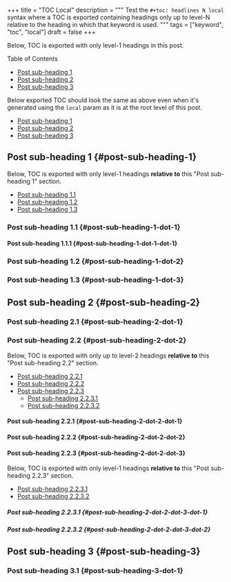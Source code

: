 +++
title = "TOC Local"
description = """
  Test the `#+toc: headlines N local` syntax where a TOC is exported
  containing headings only up to level-N relative to the heading in
  which that keyword is used.
  """
tags = ["keyword", "toc", "local"]
draft = false
+++

Below, TOC is exported with only level-1 headings in this post.

<div class="ox-hugo-toc toc">

<div class="heading">Table of Contents</div>

- [Post sub-heading 1](#post-sub-heading-1)
- [Post sub-heading 2](#post-sub-heading-2)
- [Post sub-heading 3](#post-sub-heading-3)

</div>
<!--endtoc-->

Below exported TOC should look the same as above even when it's
generated using the `local` param as it is at the root level of this
post.

<div class="ox-hugo-toc toc local">

- [Post sub-heading 1](#post-sub-heading-1)
- [Post sub-heading 2](#post-sub-heading-2)
- [Post sub-heading 3](#post-sub-heading-3)

</div>
<!--endtoc-->


## Post sub-heading 1 {#post-sub-heading-1}

Below, TOC is exported with only level-1 headings **relative to** this
"Post sub-heading 1" section.

<div class="ox-hugo-toc toc local">

- [Post sub-heading 1.1](#post-sub-heading-1-dot-1)
- [Post sub-heading 1.2](#post-sub-heading-1-dot-2)
- [Post sub-heading 1.3](#post-sub-heading-1-dot-3)

</div>
<!--endtoc-->


### Post sub-heading 1.1 {#post-sub-heading-1-dot-1}


#### Post sub-heading 1.1.1 {#post-sub-heading-1-dot-1-dot-1}


### Post sub-heading 1.2 {#post-sub-heading-1-dot-2}


### Post sub-heading 1.3 {#post-sub-heading-1-dot-3}


## Post sub-heading 2 {#post-sub-heading-2}


### Post sub-heading 2.1 {#post-sub-heading-2-dot-1}


### Post sub-heading 2.2 {#post-sub-heading-2-dot-2}

Below, TOC is exported with only up to level-2 headings **relative to**
this "Post sub-heading 2.2" section.

<div class="ox-hugo-toc toc local">

- [Post sub-heading 2.2.1](#post-sub-heading-2-dot-2-dot-1)
- [Post sub-heading 2.2.2](#post-sub-heading-2-dot-2-dot-2)
- [Post sub-heading 2.2.3](#post-sub-heading-2-dot-2-dot-3)
    - [Post sub-heading 2.2.3.1](#post-sub-heading-2-dot-2-dot-3-dot-1)
    - [Post sub-heading 2.2.3.2](#post-sub-heading-2-dot-2-dot-3-dot-2)

</div>
<!--endtoc-->


#### Post sub-heading 2.2.1 {#post-sub-heading-2-dot-2-dot-1}


#### Post sub-heading 2.2.2 {#post-sub-heading-2-dot-2-dot-2}


#### Post sub-heading 2.2.3 {#post-sub-heading-2-dot-2-dot-3}

Below, TOC is exported with only level-1 headings **relative to** this
"Post sub-heading 2.2.3" section.

<div class="ox-hugo-toc toc local">

- [Post sub-heading 2.2.3.1](#post-sub-heading-2-dot-2-dot-3-dot-1)
- [Post sub-heading 2.2.3.2](#post-sub-heading-2-dot-2-dot-3-dot-2)

</div>
<!--endtoc-->


##### Post sub-heading 2.2.3.1 {#post-sub-heading-2-dot-2-dot-3-dot-1}


##### Post sub-heading 2.2.3.2 {#post-sub-heading-2-dot-2-dot-3-dot-2}


## Post sub-heading 3 {#post-sub-heading-3}


### Post sub-heading 3.1 {#post-sub-heading-3-dot-1}
